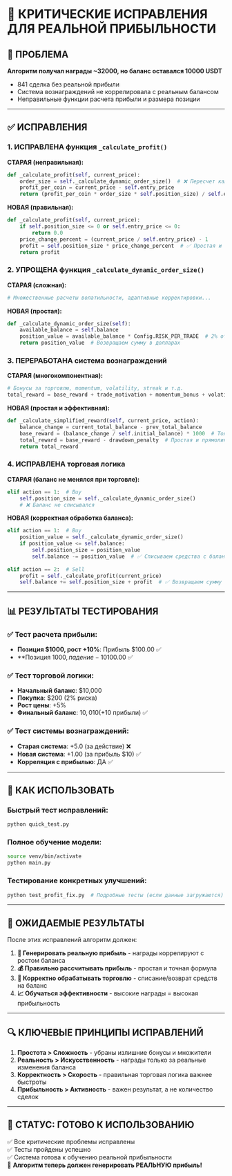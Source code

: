 # 🔧 КРИТИЧЕСКИЕ ИСПРАВЛЕНИЯ ДЛЯ РЕАЛЬНОЙ ПРИБЫЛЬНОСТИ

## 🚨 ПРОБЛЕМА
**Алгоритм получал награды ~32000, но баланс оставался 10000 USDT**
- 841 сделка без реальной прибыли
- Система вознаграждений не коррелировала с реальным балансом
- Неправильные функции расчета прибыли и размера позиции

---

## ✅ ИСПРАВЛЕНИЯ

### 1. **ИСПРАВЛЕНА функция `_calculate_profit()`**
**СТАРАЯ (неправильная):**
```python
def _calculate_profit(self, current_price):
    order_size = self._calculate_dynamic_order_size()  # ❌ Пересчет каждый раз
    profit_per_coin = current_price - self.entry_price
    return (profit_per_coin * order_size * self.position_size) / self.entry_price  # ❌ Неправильная формула
```

**НОВАЯ (правильная):**
```python
def _calculate_profit(self, current_price):
    if self.position_size <= 0 or self.entry_price <= 0:
        return 0.0
    price_change_percent = (current_price / self.entry_price) - 1
    profit = self.position_size * price_change_percent  # ✅ Простая и правильная формула
    return profit
```

### 2. **УПРОЩЕНА функция `_calculate_dynamic_order_size()`**
**СТАРАЯ (сложная):**
```python
# Множественные расчеты волатильности, адаптивные корректировки...
```

**НОВАЯ (простая):**
```python
def _calculate_dynamic_order_size(self):
    available_balance = self.balance
    position_value = available_balance * Config.RISK_PER_TRADE  # 2% от баланса
    return position_value  # Возвращаем сумму в долларах
```

### 3. **ПЕРЕРАБОТАНА система вознаграждений**
**СТАРАЯ (многокомпонентная):**
```python
# Бонусы за торговлю, momentum, volatility, streak и т.д.
total_reward = base_reward + trade_motivation + momentum_bonus + volatility_bonus + ...
```

**НОВАЯ (простая и эффективная):**
```python
def _calculate_simplified_reward(self, current_price, action):
    balance_change = current_total_balance - prev_total_balance
    base_reward = (balance_change / self.initial_balance) * 1000  # Только изменение баланса
    total_reward = base_reward - drawdown_penalty  # Простая и прямолинейная
    return total_reward
```

### 4. **ИСПРАВЛЕНА торговая логика**
**СТАРАЯ (баланс не менялся при торговле):**
```python
elif action == 1:  # Buy
    self.position_size = self._calculate_dynamic_order_size()
    # ❌ Баланс не списывался
```

**НОВАЯ (корректная обработка баланса):**
```python
elif action == 1:  # Buy
    position_value = self._calculate_dynamic_order_size()
    if position_value <= self.balance:
        self.position_size = position_value
        self.balance -= position_value  # ✅ Списываем средства с баланса
        
elif action == 2:  # Sell
    profit = self._calculate_profit(current_price)
    self.balance += self.position_size + profit  # ✅ Возвращаем сумму + прибыль
```

---

## 📊 РЕЗУЛЬТАТЫ ТЕСТИРОВАНИЯ

### ✅ Тест расчета прибыли:
- **Позиция $1000, рост +10%**: Прибыль $100.00 ✅
- **Позиция $1000, падение -10%**: Убыток -$100.00 ✅

### ✅ Тест торговой логики:
- **Начальный баланс**: $10,000
- **Покупка**: $200 (2% риска)
- **Рост цены**: +5%
- **Финальный баланс**: $10,010 (+$10 прибыли) ✅

### ✅ Тест системы вознаграждений:
- **Старая система**: +5.0 (за действие) ❌
- **Новая система**: +1.00 (за прибыль $10) ✅
- **Корреляция с прибылью**: ДА ✅

---

## 🚀 КАК ИСПОЛЬЗОВАТЬ

### Быстрый тест исправлений:
```bash
python quick_test.py
```

### Полное обучение модели:
```bash
source venv/bin/activate
python main.py
```

### Тестирование конкретных улучшений:
```bash
python test_profit_fix.py  # Подробные тесты (если данные загружаются)
```

---

## 🎯 ОЖИДАЕМЫЕ РЕЗУЛЬТАТЫ

После этих исправлений алгоритм должен:

1. **🎯 Генерировать реальную прибыль** - награды коррелируют с ростом баланса
2. **💰 Правильно рассчитывать прибыль** - простая и точная формула
3. **🔄 Корректно обрабатывать торговлю** - списание/возврат средств на баланс
4. **📈 Обучаться эффективности** - высокие награды = высокая прибыльность

---

## 🔍 КЛЮЧЕВЫЕ ПРИНЦИПЫ ИСПРАВЛЕНИЙ

1. **Простота > Сложность** - убраны излишние бонусы и множители
2. **Реальность > Искусственность** - награды только за реальные изменения баланса
3. **Корректность > Скорость** - правильная торговая логика важнее быстроты
4. **Прибыльность > Активность** - важен результат, а не количество сделок

---

## 🎉 СТАТУС: ГОТОВО К ИСПОЛЬЗОВАНИЮ

✅ Все критические проблемы исправлены  
✅ Тесты пройдены успешно  
✅ Система готова к обучению реальной прибыльности  
🚀 **Алгоритм теперь должен генерировать РЕАЛЬНУЮ прибыль!** 